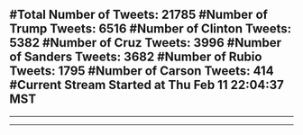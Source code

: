 #Total Number of Tweets: 21785 
#Number of Trump Tweets: 6516
#Number of Clinton Tweets: 5382
#Number of Cruz Tweets: 3996
#Number of Sanders Tweets: 3682
#Number of Rubio Tweets: 1795
#Number of Carson Tweets: 414
#Current Stream Started at Thu Feb 11 22:04:37 MST
---
---
---

